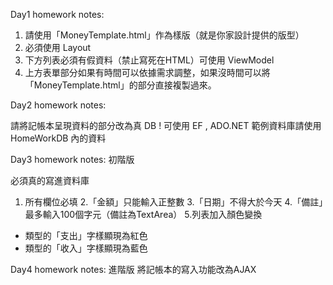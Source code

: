 Day1 homework notes:

1. 請使用「MoneyTemplate.html」作為樣版（就是你家設計提供的版型）
2. 必須使用 Layout
3. 下方列表必須有假資料（禁止寫死在HTML）可使用 ViewModel
4. 上方表單部分如果有時間可以依據需求調整，如果沒時間可以將「MoneyTemplate.html」的部分直接複製過來。

Day2 homework notes:

請將記帳本呈現資料的部分改為真 DB !
可使用 EF , ADO.NET
範例資料庫請使用 HomeWorkDB 內的資料

Day3 homework notes: 初階版

必須真的寫進資料庫
1. 所有欄位必填
2.「金額」只能輸入正整數
3.「日期」不得大於今天
4.「備註」最多輸入100個字元（備註為TextArea）
5.列表加入顏色變換
 - 類型的「支出」字樣顯現為紅色
 - 類型的「收入」字樣顯現為藍色

Day4 homework notes: 進階版
將記帳本的寫入功能改為AJAX
